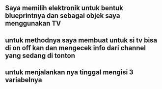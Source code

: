 ## Saya memilih elektronik untuk bentuk blueprintnya dan sebagai objek saya menggunakan TV
## untuk methodnya saya membuat untuk si tv bisa di on off kan dan mengecek info dari channel yang sedang di tonton
## untuk menjalankan nya tinggal mengisi 3 variabelnya  
